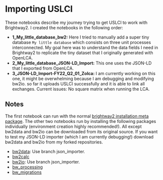 # Importing USLCI

These notebooks describe my journey trying to get USLCI to work with Brightway2. I created the notebooks in the following order:
* **1_My_little_database_bw2:** Here I tried to manually add a super tiny database `My little database` which consists on three unit processes interconnected. My goal here was to understand the data fields I need in Brightway2 to replicate the tiny dataset that I originally generated with OpenLCA.
* **2_My_little_database_JSON-LD_Import:** This one uses the JSON-LD that I exported from OpenLCA.
* **3_JSON-LD_Import-FY22_Q2_01_Zolca:** I am currently working on this one, it might be overwhelming because I am debugging and modifying bw2io. so far it uploads USLCI successfully and it is able to link all exchanges. Current issues: No square matrix when running the LCA.

## Notes
The first notebook can run with the normal [brightway2 installation meta package](https://github.com/brightway-lca/brightway2). The other two notebooks run by installing the following packages individually (environment creation highly recommended!). All except bw2data and bw2io can be downloaded from its original source. If you want to test my JSON-LD importer (which I am currently debugging!) download bw2data and bw2io from my forked repositories. 
* [bw2data](https://github.com/macmribo/brightway2-data/tree/json_importer): Use branch json_importer. 
* [bw2calc](https://2.docs.brightway.dev/technical/bw2calc.html)
* [bw2io](https://github.com/macmribo/brightway2-io): Use branch json_importer.
* [bw_processing](https://github.com/brightway-lca/bw_processing)
* [bw_migrations](https://github.com/brightway-lca/bw_migrations)
